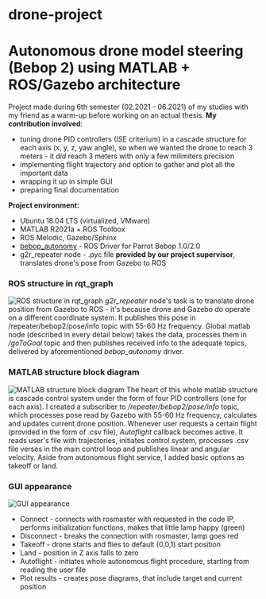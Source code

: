 # drone-project
# **Autonomous drone model steering (Bebop 2) using MATLAB + ROS/Gazebo architecture**
Project made during 6th semester (02.2021 - 06.2021) of my studies with my friend as a warm-up before working on an actual thesis. 
**My contribution involved**:
* tuning drone PID controllers (ISE criterium) in a cascade structure for each axis (x, y, z, yaw angle), so when we wanted the drone to reach 3 meters - it *did* reach 3 meters with only a few milimiters precision
* implementing flight trajectory and option to gather and plot all the important data
* wrapping it up in simple GUI
* preparing final documentation


**Project environment:**
* Ubuntu 18.04 LTS (virtualized, VMware)
* MATLAB R2021a + ROS Toolbox
* ROS Melodic, Gazebo/Sphinx
* [bebop_autonomy](https://bebop-autonomy.readthedocs.io/en/latest/) - ROS Driver for Parrot Bebop 1.0/2.0 
* g2r_repeater node - .pyc file **provided by our project supervisor**, translates drone's pose from Gazebo to ROS

### ROS structure in rqt_graph
![ROS structure in rqt_graph](https://i.imgur.com/uOfaEgF.png)
*g2r_repeater* node's task is to translate drone position from Gazebo to ROS - it's because drone and Gazebo do operate on a different coordinate system. It publishes this pose in /repeater/bebop2/pose/info topic with 55-60 Hz frequency. Global matlab node (described in every detail below) takes the data, processes them in */goToGoal* topic and then publishes received info to the adequate topics, delivered by aforementioned *bebop_autonomy* driver.

### MATLAB structure block diagram
![MATLAB structure block diagram](https://i.imgur.com/IKEZQvg.png)
The heart of this whole matlab structure is cascade control system under the form of four PID controllers (one for each axis). I created a subscriber to */repeater/bebop2/pose/info* topic, which processes pose read by Gazebo with 55-60 Hz frequency, calculates and updates current drone position. Whenever user requests a certain flight (provided in the form of .csv file), *Autoflight* callback becomes active. It reads user's file with trajectories, initiates control system, processes .csv file verses in the main control loop and publishes linear and angular velocity. Aside from autonomous flight service, I added basic options as takeoff or land.

### GUI appearance
![GUI appearance](https://i.imgur.com/OeXvxxH.png)
* Connect - connects with rosmaster with requested in the code IP, performs initialization functions, makes that little lamp happy (green)
* Disconnect - breaks the connection with rosmaster, lamp goes red
* Takeoff - drone starts and flies to default (0,0,1) start position
* Land - position in Z axis falls to zero
* Autoflight - initiates whole autonomous flight procedure, starting from reading the user file
* Plot results - creates pose diagrams, that include target and current position
